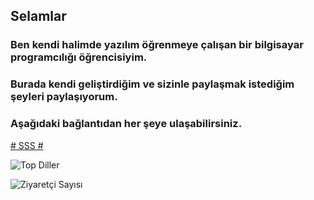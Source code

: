 ## Selamlar ##

### Ben kendi halimde yazılım öğrenmeye çalışan bir bilgisayar programcılığı öğrencisiyim.
### Burada kendi geliştirdiğim ve sizinle paylaşmak istediğim şeyleri paylaşıyorum. ###
### Aşağıdaki bağlantıdan her şeye ulaşabilirsiniz. ###


 [# SSS #](https://github.com/HamzaDonmez/SSS) 

![Top Diller](https://github-readme-stats.vercel.app/api/top-langs/?username=hamzadonmez&layout=compact&theme=radical)

![Ziyaretçi Sayısı](https://visitor-badge.laobi.icu/badge?page_id=hamzadonmez.hamzadonmez)
